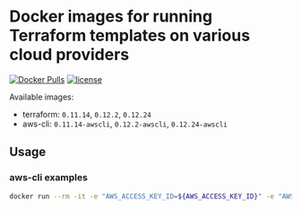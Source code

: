 # Docker images for running Terraform templates on various cloud providers

[![Docker Pulls](https://img.shields.io/docker/pulls/tinslice/terraform.svg?style=flat)](https://hub.docker.com/r/tinslice/terraform/)
[![license](https://img.shields.io/github/license/tinslice/docker-terraform.svg)](https://github.com/tinslice/docker-terraform)

Available images: 

- terraform: `0.11.14`, `0.12.2`, `0.12.24`
- aws-cli: `0.11.14-awscli`, `0.12.2-awscli`, `0.12.24-awscli`

## Usage

### aws-cli examples

```bash
docker run --rm -it -e "AWS_ACCESS_KEY_ID=${AWS_ACCESS_KEY_ID}" -e "AWS_SECRET_ACCESS_KEY=${AWS_SECRET_ACCESS_KEY}" -e "AWS_DEFAULT_REGION=${AWS_DEFAULT_REGION}" tinslice/terraform:0.11.14-awscli bash
```